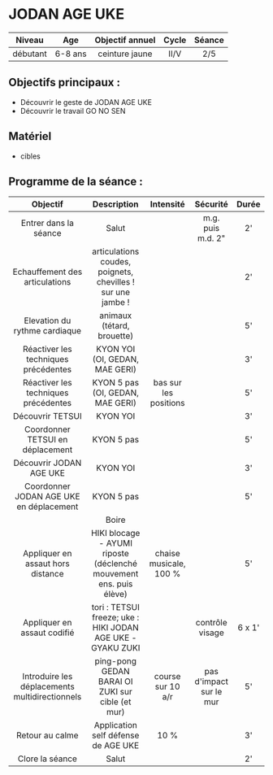 # JODAN AGE UKE

|Niveau | Age | Objectif annuel | Cycle | Séance |
|:-:|:-:|:-:|:-:|:-:|
|débutant | 6-8 ans | ceinture jaune | II/V | 2/5 |

## Objectifs principaux :
- Découvrir le geste de JODAN AGE UKE
- Découvrir le travail GO NO SEN

## Matériel
- cibles

## Programme de la séance :

| Objectif | Description | Intensité | Sécurité | Durée |
|:--------:|:-----------:|:---------:|:--------:|:-----:|
| Entrer dans la séance| Salut |  | m.g. puis m.d. 2"| 2' |
| Echauffement des articulations | articulations coudes, poignets, chevilles  ! sur une jambe ! | | | 2' |
| Elevation du rythme cardiaque | animaux (tétard, brouette) | | | 5' |
| Réactiver les techniques précédentes | KYON YOI (OI, GEDAN, MAE GERI) | | | 3' |
| Réactiver les techniques précédentes | KYON 5 pas (OI, GEDAN, MAE GERI) | bas sur les positions | | 5' |
| Découvrir TETSUI | KYON YOI | | | 3' |
| Coordonner TETSUI en déplacement | KYON 5 pas | | | 5' |
| Découvrir JODAN AGE UKE | KYON YOI | | | 3' |
| Coordonner JODAN AGE UKE en déplacement | KYON 5 pas | | | 5' |
| | Boire | |
| Appliquer en assaut hors distance | HIKI blocage - AYUMI riposte (déclenché mouvement ens. puis élève) | chaise musicale, 100 %| | 5' |
| Appliquer en assaut codifié | tori : TETSUI freeze; uke : HIKI JODAN AGE UKE - GYAKU ZUKI | | contrôle visage | 6 x 1' | 
| Introduire les déplacements multidirectionnels | ping-pong GEDAN BARAI OI ZUKI sur cible (et mur)  | course sur 10 a/r | pas d'impact sur le mur | 5' |
| Retour au calme | Application self défense de AGE UKE  | 10 % | | 3' |
| Clore la séance | Salut | | | 2' |